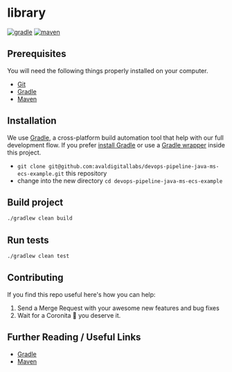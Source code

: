 # library

[![gradle](https://img.shields.io/badge/gradle-v6.7-yellow.svg)](https://gradle.org/install/)
[![maven](https://img.shields.io/badge/maven-v3.6.X-red.svg)](https://maven.apache.org/)

## Prerequisites

You will need the following things properly installed on your computer.

* [Git](http://git-scm.com/)
* [Gradle](https://gradle.org)
* [Maven](https://maven.apache.org/)

## Installation

We use [Gradle](http://www.gradle.org), a cross-platform build automation tool that help with our full development flow.
If you prefer [install Gradle](http://www.gradle.org/installation) or use a [Gradle wrapper](http://www.gradle.org/docs/current/userguide/gradle_wrapper.html) inside this project.

* `git clone git@github.com:avaldigitallabs/devops-pipeline-java-ms-ecs-example.git` this repository
* change into the new directory `cd devops-pipeline-java-ms-ecs-example`

## Build project

```bash
./gradlew clean build
```

## Run tests

```bash
./gradlew clean test
```

## Contributing

If you find this repo useful here's how you can help:

1. Send a Merge Request with your awesome new features and bug fixes
2. Wait for a Coronita :beer: you deserve it.

## Further Reading / Useful Links

* [Gradle](https://gradle.org/guides/)
* [Maven](https://maven.apache.org/developers/index.html)

